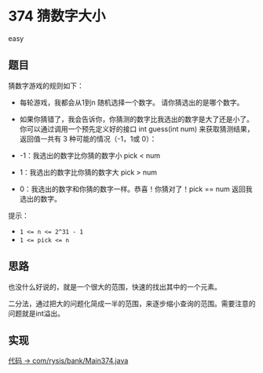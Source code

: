 # 374 猜数字大小

easy

## 题目

猜数字游戏的规则如下：

- 每轮游戏，我都会从1到n 随机选择一个数字。 请你猜选出的是哪个数字。
- 如果你猜错了，我会告诉你，你猜测的数字比我选出的数字是大了还是小了。
你可以通过调用一个预先定义好的接口 int guess(int num) 来获取猜测结果，返回值一共有 3 种可能的情况（-1，1或 0）：

- -1：我选出的数字比你猜的数字小 pick < num
- 1：我选出的数字比你猜的数字大 pick > num
- 0：我选出的数字和你猜的数字一样。恭喜！你猜对了！pick == num
返回我选出的数字。

提示：
- `1 <= n <= 2^31 - 1`
- `1 <= pick <= n`

## 思路

也没什么好说的，就是一个很大的范围，快速的找出其中的一个元素。

二分法，通过把大的问题化简成一半的范围，来逐步缩小查询的范围。需要注意的问题就是int溢出。

## 实现

[代码 -> com/rysis/bank/Main374.java](../../src/com/rysis/bank/Main374.java)